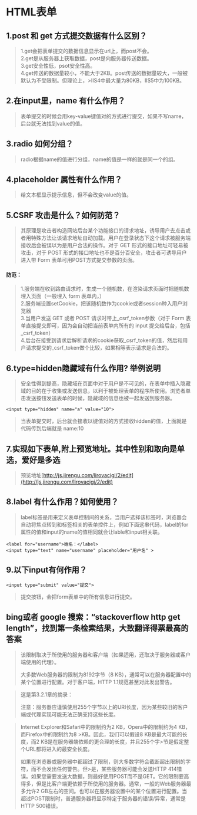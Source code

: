 # HTML表单

## 1.post 和 get 方式提交数据有什么区别？

>1.get会把表单提交的数据信息显示在url上，而post不会。    
>2.get是从服务器上获取数据，post是向服务器传送数据。    
>3.get安全性低，psot安全性高。   
>4.get传送的数据量较小，不能大于2KB。post传送的数据量较大，一般被默认为不受限制。但理论上，>IIS4中最大量为80KB，IIS5中为100KB。

## 2.在input里，name 有什么作用？

>表单提交的时候会用key-value键值对的方式进行提交，如果不写name，后台就无法找到value的值。 


## 3.radio 如何分组？  

>radio根据name的值进行分组，name的值是一样的就是同一个的组。  


## 4.placeholder 属性有什么作用？
   
>给文本框显示提示信息，但不会改变value的值。 


## 5.CSRF 攻击是什么？如何防范？

>其原理是攻击者构造网站后台某个功能接口的请求地址，诱导用户去点击或者用特殊方法让该请求地址自动加载。用户在登录状态下这个请求被服务端接收后会被误以为是用户合法的操作。对于 GET 形式的接口地址可轻易被攻击，对于 POST 形式的接口地址也不是百分百安全，攻击者可诱导用户进入带 Form 表单可用POST方式提交参数的页面。    
#### 防范：  
>1.服务端在收到路由请求时，生成一个随机数，在渲染请求页面时把随机数埋入页面（一般埋入 form 表单内，<input type="hidden" name="_csrf_token" value="xxxx">）      
>2.服务端设置setCookie，把该随机数作为cookie或者session种入用户浏览器       
>3.当用户发送 GET 或者 POST 请求时带上_csrf_token参数（对于 Form 表单直接提交即可，因为会自动把当前表单内所有的 input 提交给后台，包括_csrf_token）     
>4.后台在接受到请求后解析请求的cookie获取_csrf_token的值，然后和用户请求提交的_csrf_token做个比较，如果相等表示请求是合法的。   

## 6.type=hidden隐藏域有什么作用? 举例说明

> 安全性得到提高，隐藏域在页面中对于用户是不可见的，在表单中插入隐藏域的目的在于收集或发送信息，以利于被处理表单的程序所使用。浏览者单击发送按钮发送表单的时候，隐藏域的信息也被一起发送到服务器。      
```
<input type="hidden" name="a" value="10">
```
>当表单提交时，后台就会接收以键值对的方式接收hidden的值，上面就是代码传到后端就是  name:10

## 7.实现如下表单,附上预览地址。其中性别和取向是单选，爱好是多选

> 预览地址[http://js.jirengu.com/lirovacigi/2/edit](http://js.jirengu.com/lirovacigi/2/edit)

## 8.label 有什么作用？如何使用？

>label标签是用来定义表单控制间的关系，当用户选择该标签时，浏览器会自动将焦点转到和标签相关的表单控件上，例如下面这串代码，label的for属性的值和input的name的值相同就会让lable和input相关联。

```
<label for="username">姓名：</label>
<input type="text" name="username" placeholder="用户名" >
```



## 9.以下input有何作用？

```
<input type="submit" value="提交">
```

>提交按钮，会把form表单中的所有信息进行提交。

## bing或者 google 搜索：“stackoverflow http get length”，找到第一条检索结果，大致翻译得票最高的答案

>该限制取决于所使用的服务器和客户端（如果适用，还取决于服务器或客户端使用的代理）。
>
>大多数Web服务器的限制为8192字节（8 KB），通常可以在服务器配置中的某个位置进行配置。对于客户端，HTTP 1.1规范甚至对此发出警告。

>这是第3.2.1章的摘录：
>
>注意：服务器应谨慎使用255个字节以上的URI长度，因为某些较旧的客户端或代理实现可能无法正确支持这些长度。

>Internet Explorer和Safari中的限制约为2 KB，Opera中的限制约为4 KB，而Firefox中的限制约为8 >KB。因此，我们可以假设8 KB是最大可能的长度，而2 KB是在服务器端依赖的更合理的长度，并且255个字>节是假定整个URL都将进入的最安全长度。
>
>如果在浏览器或服务器中都超过了限制，则大多数字符会截断超出限制的字符，而不会发出任何警告。但>是，某些服务器可能会发送HTTP 414错误。如果您需要发送大数据，则最好使用POST而不是GET。它的限制要高得多，但是比客户端更依赖于所使用的服务器。通常，一般的Web服务器最多允许2 GB左右的空间。也可以在服务器设置中的某个位置进行配置。当超过POST限制时，普通服务器将显示特定于服务器的错误/异常，通常是HTTP 500错误。